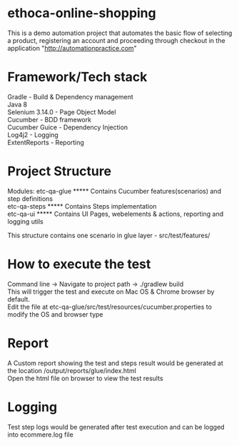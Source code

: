 # ethoca-online-shopping
This is a demo automation project that automates the basic flow of selecting a product, registering an account and proceeding through checkout in the application "http://automationpractice.com"

Framework/Tech stack
====================
Gradle - Build & Dependency management  
Java 8  
Selenium 3.14.0 - Page Object Model  
Cucumber - BDD framework  
Cucumber Guice - Dependency Injection  
Log4j2 - Logging  
ExtentReports - Reporting  

Project Structure
=================
Modules:
etc-qa-glue  ***** Contains Cucumber features(scenarios) and step definitions <br/>
etc-qa-steps ***** Contains Steps implementation  <br/>
etc-qa-ui    ***** Contains UI Pages, webelements & actions, reporting and logging utils  <br/>

This structure contains one scenario in glue layer - src/test/features/  <br/>

How to execute the test
=======================
Command line -> Navigate to project path -> ./gradlew build  <br/>
This will trigger the test and execute on Mac OS & Chrome browser by default.  <br/>
Edit the file at etc-qa-glue/src/test/resources/cucumber.properties to modify the OS and browser type  <br/>

Report
======
A Custom report showing the test and steps result would be generated at the location /output/reports/glue/index.html  <br/>
Open the html file on browser to view the test results  <br/>

Logging
=======
Test step logs would be generated after test execution and can be logged into ecommere.log file  <br/>

